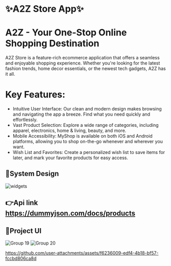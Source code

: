 # ✨A2Z Store App✨
# A2Z - Your One-Stop Online Shopping Destination
A2Z Store is a feature-rich ecommerce application that offers a seamless and enjoyable shopping experience. Whether you're looking for the latest fashion trends, home decor essentials, or the newest tech gadgets, A2Z has it all.

# Key Features:
- Intuitive User Interface: Our clean and modern design makes browsing and navigating the app a breeze. Find what you need quickly and effortlessly.
- Vast Product Selection: Explore a wide range of categories, including apparel, electronics, home & living, beauty, and more.
- Mobile Accessibility: MyShop is available on both iOS and Android platforms, allowing you to shop on-the-go whenever and wherever you want.
- Wish List and Favorites: Create a personalized wish list to save items for later, and mark your favorite products for easy access. 
  

## 📝System Design

![widgets](https://github.com/mahmoud-alaa77/Doctor_app/assets/126196219/0bb16ca0-b919-4300-ac5b-897ebf122642)

## 👉Api link   https://dummyjson.com/docs/products


## 👀Project UI
![Group 19](https://github.com/user-attachments/assets/d3cd7b05-3a06-4922-873c-19930eb64912)
![Group 20](https://github.com/user-attachments/assets/dc742e44-0a73-4776-9750-a78131d8e26c)

https://github.com/user-attachments/assets/f6236009-edf4-4b18-bf57-fccbd806ca8d



